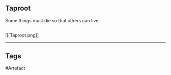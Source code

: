 ## Taproot
Some things must die so that others can live.
## 
![[Taproot.png]]

---
## Tags
#Artefact